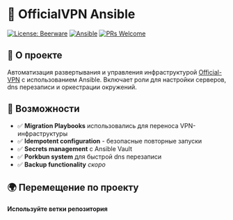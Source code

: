 # 🚀 OfficialVPN Ansible 

[![License: Beerware](https://img.shields.io/badge/License-Beerware-orange.svg)](https://spdx.org/licenses/Beerware.html)
[![Ansible](https://img.shields.io/badge/Ansible-2.17%2B-red.svg)](https://www.ansible.com/)
[![PRs Welcome](https://img.shields.io/badge/PRs-welcome-brightgreen.svg)](CONTRIBUTING.md)

## 📖 О проекте

Автоматизация развертывания и управления инфраструктурой [Official-VPN](https://officialbot.org/) с использованием Ansible. Включает роли для настройки серверов, dns перезаписи и оркестрации окружений.

## 🎯 Возможности

- ✅ **Migration Playbooks**  использовались для переноса VPN-инфраструктуры
- ✅ **Idempotent configuration** - безопасные повторные запуски 
- ✅ **Secrets management** с Ansible Vault
- ✅ **Porkbun system** для быстрой dns перезаписи 
- ✅ **Backup functionality** *скоро* 

## 🌍 Перемещение по проекту

#### Используйте ветки репозитория 
